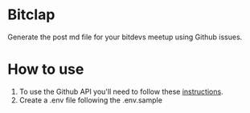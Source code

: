 # Bitclap

Generate the post md file for your bitdevs meetup using Github issues.

# How to use

1. To use the Github API you'll need to follow these [instructions](https://docs.github.com/en/rest/quickstart).
2. Create a .env file following the .env.sample
